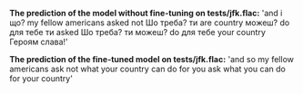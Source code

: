 **The prediction of the model without fine-tuning on tests/jfk.flac:**
'and і що? my fellow americans asked not Шо треба? ти are country можеш? do для тебе ти asked Шо треба? ти можеш? do для тебе your country Героям слава!'

**The prediction of the fine-tuned model on tests/jfk.flac:**
'and so my fellow americans ask not what your country can do for you ask what you can do for your country'
